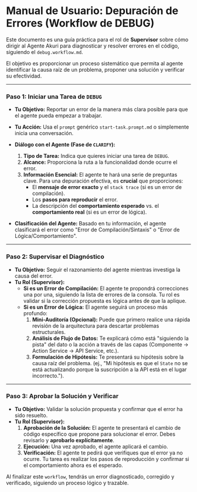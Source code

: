 # Manual de Usuario: Depuración de Errores (Workflow de DEBUG)

Este documento es una guía práctica para el rol de **Supervisor** sobre cómo dirigir al Agente Akuri para diagnosticar y resolver errores en el código, siguiendo el `debug.workflow.md`.

El objetivo es proporcionar un proceso sistemático que permita al agente identificar la causa raíz de un problema, proponer una solución y verificar su efectividad.

---

### **Paso 1: Iniciar una Tarea de `DEBUG`**

-   **Tu Objetivo:** Reportar un error de la manera más clara posible para que el agente pueda empezar a trabajar.
-   **Tu Acción:** Usa el `prompt` genérico `start-task.prompt.md` o simplemente inicia una conversación.
-   **Diálogo con el Agente (Fase de `CLARIFY`):**
    1.  **Tipo de Tarea:** Indica que quieres iniciar una tarea de `DEBUG`.
    2.  **Alcance:** Proporciona la ruta a la funcionalidad donde ocurre el error.
    3.  **Información Esencial:** El agente te hará una serie de preguntas clave. Para una depuración efectiva, es **crucial** que proporciones:
        *   El **mensaje de error exacto** y el `stack trace` (si es un error de compilación).
        *   Los **pasos para reproducir** el error.
        *   La descripción del **comportamiento esperado** vs. el **comportamiento real** (si es un error de lógica).

-   **Clasificación del Agente:** Basado en tu información, el agente clasificará el error como "Error de Compilación/Sintaxis" o "Error de Lógica/Comportamiento".

---

### **Paso 2: Supervisar el Diagnóstico**

-   **Tu Objetivo:** Seguir el razonamiento del agente mientras investiga la causa del error.
-   **Tu Rol (Supervisor):**
    -   **Si es un Error de Compilación:** El agente te propondrá correcciones una por una, siguiendo la lista de errores de la consola. Tu rol es validar si la corrección propuesta es lógica antes de que la aplique.
    -   **Si es un Error de Lógica:** El agente seguirá un proceso más profundo:
        1.  **Mini-Auditoría (Opcional):** Puede que primero realice una rápida revisión de la arquitectura para descartar problemas estructurales.
        2.  **Análisis de Flujo de Datos:** Te explicará cómo está "siguiendo la pista" del dato o la acción a través de las capas (Componente -> Action Service -> API Service, etc.).
        3.  **Formulación de Hipótesis:** Te presentará su hipótesis sobre la causa raíz del problema. (ej., "Mi hipótesis es que el `State` no se está actualizando porque la suscripción a la API está en el lugar incorrecto.").

---

### **Paso 3: Aprobar la Solución y Verificar**

-   **Tu Objetivo:** Validar la solución propuesta y confirmar que el error ha sido resuelto.
-   **Tu Rol (Supervisor):**
    1.  **Aprobación de la Solución:** El agente te presentará el cambio de código específico que propone para solucionar el error. Debes revisarlo y **aprobarlo explícitamente**.
    2.  **Ejecución:** Una vez aprobado, el agente aplicará el cambio.
    3.  **Verificación:** El agente te pedirá que verifiques que el error ya no ocurre. Tu tarea es realizar los pasos de reproducción y confirmar si el comportamiento ahora es el esperado.

Al finalizar este `workflow`, tendrás un error diagnosticado, corregido y verificado, siguiendo un proceso lógico y trazable.